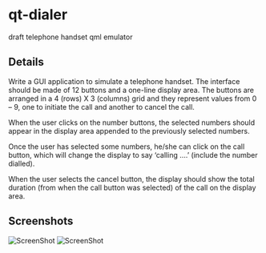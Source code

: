 # qt-dialer
draft telephone handset qml emulator
## Details

Write a GUI application to simulate a telephone handset.
The interface should be made of 12 buttons and a one-line display area.
The buttons are arranged in a 4 (rows) X 3 (columns) grid and they represent values from 0 – 9,
one to initiate the call and another to cancel the call.

When the user clicks on the number buttons, the selected numbers should appear in the display area
appended to the previously selected numbers.

Once the user has selected some numbers, he/she can click on the call button,
which will change the display to say ‘calling ….’ (include the number dialled).

When the user selects the cancel button, the display should show the total duration
(from when the call button was selected) of the call on the display area. 

## Screenshots

![ScreenShot](http://i.imgur.com/UOoYFl2.png)
![ScreenShot](http://i.imgur.com/FtGZoRK.png)
